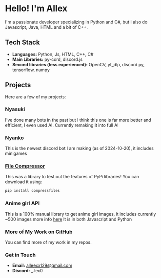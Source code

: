 # Hello! I'm Allex

I'm a passionate developer specializing in Python and C#, but I also do Javascript, Java, HTML and a bit of C++.

## Tech Stack

- **Languages:** Python, Js, HTML, C++, C#
- **Main Libraries:** py-cord, discord.js
- **Second libraries (less experienced):** OpenCV, yt_dlp, discord.py, tensorflow, numpy

## Projects

Here are a few of my projects:

### Nyasuki
I've done many bots in the past but I think this one is far more better and efficient, I even used AI. Currently remaking it into full AI

### Nyanko
This is the newest discord bot I am making (as of 2024-10-20), it includes minigames

### [File Compressor](https://github.com/Alleexx129/compressfiles)
This was a library to test out the features of PyPi libraries! You can download it using:

```sh
pip install compressfiles
```

### Anime girl API
This is a 100% manual library to get anime girl images, it includes currently ~500 images more info [here](https://alleexx129.github.io/Nyanko/api/documentation)
It is in both Javascript and Python

### More of My Work on GitHub

You can find more of my work in my repos.

### Get in Touch

- **Email:** [alleexx129@gmail.com](mailto:alleexx129@gmail.com)
- **Discord:** _.lex0
